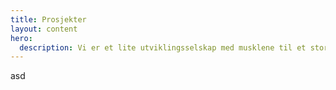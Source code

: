 ```yaml
---
title: Prosjekter
layout: content
hero:
  description: Vi er et lite utviklingsselskap med musklene til et stort selskap. Vi leverer store og små prosjekter, fra tilpassede mobilapplikasjoner, til internverktøy og plattformer. Ta en titt under for referanser.
---
```

asd
